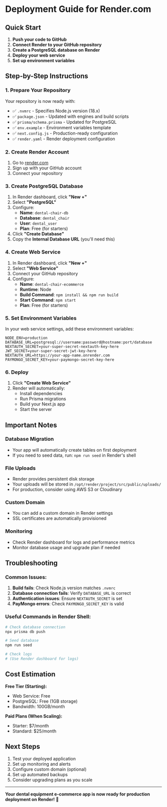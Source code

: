 # Deployment Guide for Render.com

## Quick Start

1. **Push your code to GitHub**
2. **Connect Render to your GitHub repository**
3. **Create a PostgreSQL database on Render**
4. **Deploy your web service**
5. **Set up environment variables**

## Step-by-Step Instructions

### 1. Prepare Your Repository

Your repository is now ready with:
- ✅ `.nvmrc` - Specifies Node.js version (18.x)
- ✅ `package.json` - Updated with engines and build scripts
- ✅ `prisma/schema.prisma` - Updated for PostgreSQL
- ✅ `env.example` - Environment variables template
- ✅ `next.config.js` - Production-ready configuration
- ✅ `render.yaml` - Render deployment configuration

### 2. Create Render Account

1. Go to [render.com](https://render.com)
2. Sign up with your GitHub account
3. Connect your repository

### 3. Create PostgreSQL Database

1. In Render dashboard, click **"New +"**
2. Select **"PostgreSQL"**
3. Configure:
   - **Name**: `dental-chair-db`
   - **Database**: `dental_chair`
   - **User**: `dental_user`
   - **Plan**: Free (for starters)
4. Click **"Create Database"**
5. Copy the **Internal Database URL** (you'll need this)

### 4. Create Web Service

1. In Render dashboard, click **"New +"**
2. Select **"Web Service"**
3. Connect your GitHub repository
4. Configure:
   - **Name**: `dental-chair-ecommerce`
   - **Runtime**: Node
   - **Build Command**: `npm install && npm run build`
   - **Start Command**: `npm start`
   - **Plan**: Free (for starters)

### 5. Set Environment Variables

In your web service settings, add these environment variables:

```env
NODE_ENV=production
DATABASE_URL=postgresql://username:password@hostname:port/database
NEXTAUTH_SECRET=your-super-secret-nextauth-key-here
JWT_SECRET=your-super-secret-jwt-key-here
NEXTAUTH_URL=https://your-app-name.onrender.com
PAYMONGO_SECRET_KEY=your-paymongo-secret-key-here
```

### 6. Deploy

1. Click **"Create Web Service"**
2. Render will automatically:
   - Install dependencies
   - Run Prisma migrations
   - Build your Next.js app
   - Start the server

## Important Notes

### Database Migration
- Your app will automatically create tables on first deployment
- If you need to seed data, run: `npm run seed` in Render's shell

### File Uploads
- Render provides persistent disk storage
- Your uploads will be stored in `/opt/render/project/src/public/uploads/`
- For production, consider using AWS S3 or Cloudinary

### Custom Domain
- You can add a custom domain in Render settings
- SSL certificates are automatically provisioned

### Monitoring
- Check Render dashboard for logs and performance metrics
- Monitor database usage and upgrade plan if needed

## Troubleshooting

### Common Issues:

1. **Build fails**: Check Node.js version matches `.nvmrc`
2. **Database connection fails**: Verify `DATABASE_URL` is correct
3. **Authentication issues**: Ensure `NEXTAUTH_SECRET` is set
4. **PayMongo errors**: Check `PAYMONGO_SECRET_KEY` is valid

### Useful Commands in Render Shell:

```bash
# Check database connection
npx prisma db push

# Seed database
npm run seed

# Check logs
# (Use Render dashboard for logs)
```

## Cost Estimation

**Free Tier (Starting):**
- Web Service: Free
- PostgreSQL: Free (1GB storage)
- Bandwidth: 100GB/month

**Paid Plans (When Scaling):**
- Starter: $7/month
- Standard: $25/month

## Next Steps

1. Test your deployed application
2. Set up monitoring and alerts
3. Configure custom domain (optional)
4. Set up automated backups
5. Consider upgrading plans as you scale

---

**Your dental equipment e-commerce app is now ready for production deployment on Render!** 🚀
